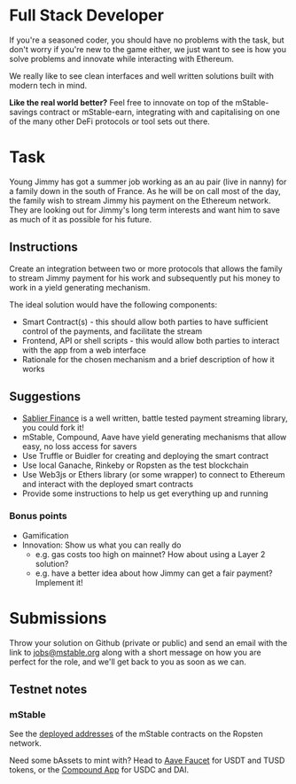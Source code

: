 # Full Stack Developer

If you're a seasoned coder, you should have no problems with the task, but don't
worry if you're new to the game either, we just want to see is how you solve
problems and innovate while interacting with Ethereum.

We really like to see clean interfaces and well written solutions built with modern tech in mind.

**Like the real world better?** Feel free to innovate on top of the mStable-savings contract or mStable-earn, integrating with and capitalising on one of the many other DeFi protocols or tool sets out there.

# Task

Young Jimmy has got a summer job working as an au pair (live in nanny) for a family down in the south of France. As he will be on call most of the day, the
family wish to stream Jimmy his payment on the Ethereum network. They are looking out for Jimmy's long term interests and want him
to save as much of it as possible for his future.

## Instructions

Create an integration between two or more protocols that allows the family to stream Jimmy payment for his
work and subsequently put his money to work in a yield generating mechanism.

The ideal solution would have the following components:

- Smart Contract(s) - this should allow both parties to have sufficient control of the payments, and facilitate the stream
- Frontend, API or shell scripts - this would allow both parties to interact with the app from a web interface
- Rationale for the chosen mechanism and a brief description of how it works

## Suggestions

- [Sablier Finance](https://sablier.me/) is a well written, battle tested payment streaming library, you could fork it!
- mStable, Compound, Aave have yield generating mechanisms that allow easy, no loss access for savers
- Use Truffle or Buidler for creating and deploying the smart contract
- Use local Ganache, Rinkeby or Ropsten as the test blockchain
- Use Web3js or Ethers library (or some wrapper) to connect to Ethereum and interact with the deployed smart contracts
- Provide some instructions to help us get everything up and running

### Bonus points

- Gamification
- Innovation: Show us what you can really do
  - e.g. gas costs too high on mainnet? How about using a Layer 2 solution?
  - e.g. have a better idea about how Jimmy can get a fair payment? Implement it!

# Submissions

Throw your solution on Github (private or public) and send an email with the link to [jobs@mstable.org](mailto:jobs@mstable.org) along with a short message on how you are perfect for the role, and we'll get back to you as soon as we can.

## Testnet notes

### mStable

See the [deployed addresses](https://docs.mstable.org/protocol/deployed-addresses) of the mStable contracts on the Ropsten network.

Need some bAssets to mint with? Head to [Aave Faucet](https://testnet.aave.com/faucet) for USDT and TUSD tokens, or the [Compound App](https://app.compound.finance/Asset/cUSDC) for USDC and DAI.
